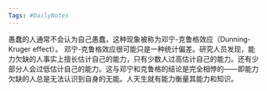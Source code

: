```yaml
---
Tags: #DailyNotes 
---
```


愚蠢的人通常不会认为自己愚蠢，这种现象被称为邓宁-克鲁格效应（Dunning-Kruger effect）。
邓宁-克鲁格效应很可能只是一种统计偏差。研究人员发现，能力欠缺的人事实上擅长估计自己的能力，只有少数人过高估计自己的能力。还有少部分人会过低估计自己的能力。这与邓宁和克鲁格的结论是完全相悖的——即能力欠缺的人总是无法认识到自身的无能。人天生就有能力衡量其能力和知识。